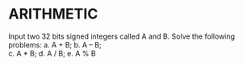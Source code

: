 # ARITHMETIC
Input two 32 bits signed integers called A and B. Solve the following problems: 
a. A + B; 
b. A – B;   
c. A * B; 
d. A / B; 
e. A % B
